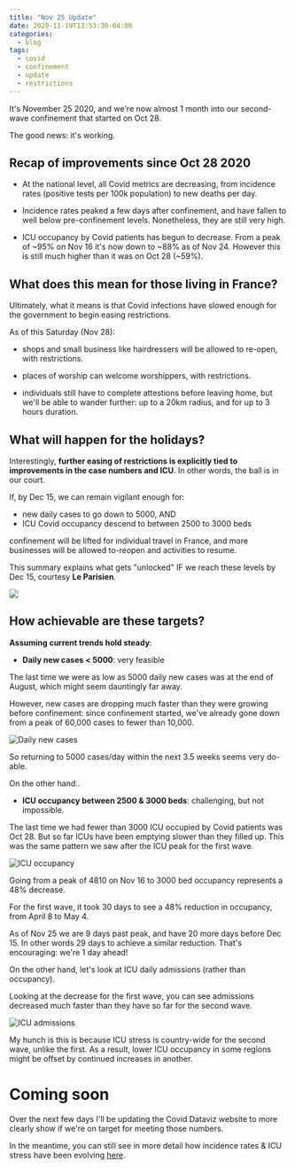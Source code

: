 ```yaml
---
title: "Nov 25 Update"
date: 2020-11-19T13:53:30-04:00
categories:
  - blog
tags:
  - covid
  - confinement
  - update
  - restrictions
---
```


It's November 25 2020, and we're now almost 1 month into our second-wave confinement that started on Oct 28.

The good news: it's working.

## Recap of improvements since Oct 28 2020

* At the national level, all Covid metrics are decreasing, from incidence rates (positive tests per 100k population) to new deaths per day.

* Incidence rates peaked a few days after confinement, and have fallen to well below pre-confinement levels. Nonetheless, they are still very high.

* ICU occupancy by Covid patients has begun to decrease. From a peak of ~95% on Nov 16 it's now down to ~88% as of Nov 24. However this is still much higher than it was on Oct 28 (~59%).

## What does this mean for those living in France?

Ultimately, what it means is that Covid infections have slowed enough for the government to begin easing restrictions.

As of this Saturday (Nov 28):

* shops and small business like hairdressers will be allowed to re-open, with restrictions.

* places of worship can welcome worshippers, with restrictions.

* individuals still have to complete attestions before leaving home, but we'll be able to wander further: up to a 20km radius, and for up to 3 hours duration.

## What will happen for the holidays?

Interestingly, **further easing of restrictions is explicitly tied to improvements in the case numbers and ICU**. In other words, the ball is in our court.

If, by Dec 15, we can remain vigilant enough for:

* new daily cases to go down to 5000, AND
* ICU Covid occupancy descend to between 2500 to 3000 beds

 confinement will be lifted for individual travel in France, and more businesses will be allowed to-reopen and activities to resume.

This summary explains what gets "unlocked" IF we reach these levels by Dec 15, courtesy __Le Parisien__.

![](https://www.leparisien.fr/resizer/caXjeCMfiIhZGQK8Nhk5YZX7AD8=/930x1280/cloudfront-eu-central-1.images.arcpublishing.com/leparisien/ZN2MVOVKF5YKH76WJ624ZYCUHE.jpg)

## How achievable are these targets?

**Assuming current trends hold steady**:

* **Daily new cases < 5000**: very feasible

The last time we were as low as 5000 daily new cases was at the end of August, which might seem dauntingly far away.

However, new cases are dropping much faster than they were growing before confinement: since confinement started, we've already gone down from a peak of 60,000 cases to fewer than 10,000.

![Daily new cases](../../assets/images/2020/nov25_dailyNewCases.png)

So returning to 5000 cases/day within the next 3.5 weeks seems very do-able.

On the other hand..

* **ICU occupancy between 2500 & 3000 beds**: challenging, but not impossible.

The last time we had fewer than 3000 ICU occupied by Covid patients was Oct 28. But so far ICUs have been emptying slower than they filled up. This was the same pattern we saw after the ICU peak for the first wave.

![ICU occupancy](../../assets/images/2020/nov24_icuOcc.png)

Going from a peak of 4810 on Nov 16 to 3000 bed occupancy represents a 48% decrease.

For the first wave, it took 30 days to see a 48% reduction in occupancy, from April 8 to May 4.

As of Nov 25 we are 9 days past peak, and have 20 more days before Dec 15. In other words 29 days to achieve a similar reduction. That's encouraging: we're 1 day ahead!

On the other hand, let's look at ICU daily admissions (rather than occupancy).

Looking at the decrease for the first wave, you can see admissions decreased much faster than they have so far for the second wave.

![ICU admissions](../../assets/images/2020/nov24_icuAdmit.png)

My hunch is this is because ICU stress is country-wide for the second wave, unlike the first. As a result, lower ICU occupancy in some regions might be offset by continued increases in another.

# Coming soon

Over the next few days I'll be updating the Covid Dataviz website to more clearly show if we're on target for meeting those numbers.

In the meantime, you can still see in more detail how incidence rates & ICU stress have been evolving [here](https://limegimlet.github.io/covid_dataviz).
